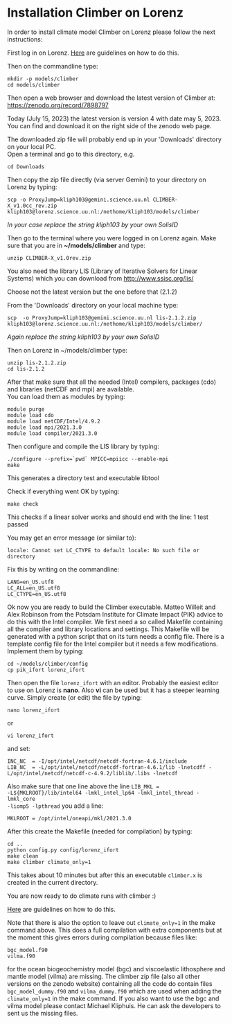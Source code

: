 # Installation Climber on Lorenz

In order to install climate model Climber on Lorenz please follow the next instructions:

First log in on Lorenz. [Here](https://github.com/IMAU-oceans/Lorenz/tree/main#login) are guidelines on how to do this.

Then on the commandline type:

    mkdir -p models/climber
    cd models/climber

Then open a web browser and download the latest version of Climber at: https://zenodo.org/record/7898797

Today (July 15, 2023) the latest version is version 4 with date may 5, 2023.  
You can find and download it on the right side of the zenodo web page.

The downloaded zip file will probably end up in your 'Downloads' directory on your local PC.  
Open a terminal and go to this directory, e.g.

    cd Downloads

Then copy the zip file directly (via server Gemini) to your directory on Lorenz by typing:  

    scp -o ProxyJump=kliph103@gemini.science.uu.nl CLIMBER-X_v1.0cc_rev.zip kliph103@lorenz.science.uu.nl:/nethome/kliph103/models/climber

*In your case replace the string kliph103 by your own SolisID*

Then go to the terminal where you were logged in on Lorenz again. Make sure that you are in **~/models/climber** and type:

    unzip CLIMBER-X_v1.0rev.zip

You also need the library LIS (Library of Iterative Solvers for Linear Systems) which you can download from http://www.ssisc.org/lis/

Choose not the latest version but the one before that (2.1.2)

From the 'Downloads' directory on your local machine type:

    scp  -o ProxyJump=kliph103@gemini.science.uu.nl lis-2.1.2.zip  kliph103@lorenz.science.uu.nl:/nethome/kliph103/models/climber/

*Again replace the string kliph103 by your own SolisID*

Then on Lorenz in ~/models/climber type:

    unzip lis-2.1.2.zip
    cd lis-2.1.2

After that make sure that all the needed (Intel) compilers, packages (cdo) and libraries (netCDF and mpi) are available.  
You can load them as modules by typing: 

    module purge
    module load cdo
    module load netCDF/Intel/4.9.2
    module load mpi/2021.3.0
    module load compiler/2021.3.0

Then configure and compile the LIS library by typing:

    ./configure --prefix=`pwd` MPICC=mpiicc --enable-mpi
    make    

This generates a directory test and executable libtool

Check if everything went OK by typing:

    make check

This checks if a linear solver works and should end with the line: 1 test passed    

You may get an error message (or similar to):

    locale: Cannot set LC_CTYPE to default locale: No such file or directory   

Fix this by writing on the commandline:

    LANG=en_US.utf8    
    LC_ALL=en_US.utf8
    LC_CTYPE=en_US.utf8

Ok now you are ready to build the Climber executable.  Matteo Willeit and Alex Robinson from the Potsdam Institute for Climate Impact (PIK)
advice to do this with the Intel compiler. We first need a so called Makefile containing all the compiler and library locations and settings.
This Makefile will be generated with a python script that on its turn needs a config file. There is a template config file for the Intel compiler 
but it needs a few modifications. Implement them by typing:

    cd ~/models/climber/config
    cp pik_ifort lorenz_ifort

Then open the file <code>lorenz_ifort</code> with an editor. Probably the easiest editor to use on Lorenz is **nano**. Also **vi** can be used but it has a steeper learning curve. Simply create (or edit) the file by typing:

    nano lorenz_ifort 

or 

    vi lorenz_ifort

and set:

    INC_NC  = -I/opt/intel/netcdf/netcdf-fortran-4.6.1/include
    LIB_NC  = -L/opt/intel/netcdf/netcdf-fortran-4.6.1/lib -lnetcdff -L/opt/intel/netcdf/netcdf-c-4.9.2/liblib/.libs -lnetcdf

Also make sure that one line above the line <code>LIB_MKL = -L${MKLROOT}/lib/intel64 -lmkl_intel_lp64 -lmkl_intel_thread -lmkl_core -liomp5 -lpthread</code> you add a line:

    MKLROOT = /opt/intel/oneapi/mkl/2021.3.0

After this create the Makefile (needed for compilation) by typing:

    cd ..
    python config.py config/lorenz_ifort
    make clean
    make climber climate_only=1

This takes about 10 minutes but after this an executable <code>climber.x</code> is created in the current directory.

You are now ready to do climate runs with climber :) 

[Here](how_to_run_on_lorenz.md) are guidelines on how to do this.

Note that there is also the option to leave out <code>climate_only=1</code> in the make command above. This does a full compilation with extra components but at the moment this gives errors during compilation because files like:

    bgc_model.f90
    vilma.f90 

for the ocean biogeochemistry model (bgc) and viscoelastic lithosphere and mantle model (vilma) are missing. The climber zip file (also all other versions on the zenodo website) containing all the code do contain files <code>bgc_model_dummy.f90</code> and <code>vilma_dummy.f90</code> which are used when adding the <code>climate_only=1</code> in the make command. If you also want to use the bgc and vilma model please contact Michael Kliphuis. He can ask the developers to sent us the missing files.  


    












